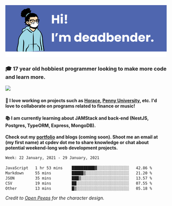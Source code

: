 ![banner](banner.png)

### 🎓 17 year old hobbiest programmer looking to make more code and learn more.

<a href="https://twitter.com/KO4JZT"><img src="https://img.shields.io/badge/ko4jzt%20-%231DA1F2.svg?&style=for-the-badge&logo=Twitter&logoColor=white"/></a>

#### 📝 I love working on projects such as [Horace](https://github.com/knights-of-academia/horace), [Penny University](https://github.com/penny-university/penny_university), etc. I'd love to collaborate on programs related to finance or music!

#### 📚 I am currently learning about JAMStack and back-end (NestJS, Postgres, TypeORM, Express, MongoDB). 

**Check out my [portfolio](https://cpdev.me) and blogs (coming soon). Shoot me an email at (my first name) at cpdev dot me to share knowledge or chat about potential weekend-long web development projects.**



<!--START_SECTION:waka-->
```text
Week: 22 January, 2021 - 29 January, 2021

JavaScript   1 hr 53 mins    ██████████▓░░░░░░░░░░░░░░   42.86 % 
Markdown     55 mins         █████▒░░░░░░░░░░░░░░░░░░░   21.20 % 
JSON         35 mins         ███▒░░░░░░░░░░░░░░░░░░░░░   13.57 % 
CSV          19 mins         ██░░░░░░░░░░░░░░░░░░░░░░░   07.55 % 
Other        13 mins         █▒░░░░░░░░░░░░░░░░░░░░░░░   05.18 % 
```
<!--END_SECTION:waka-->

*Credit to [Open Peeps](https://www.openpeeps.com/) for the character design.*
